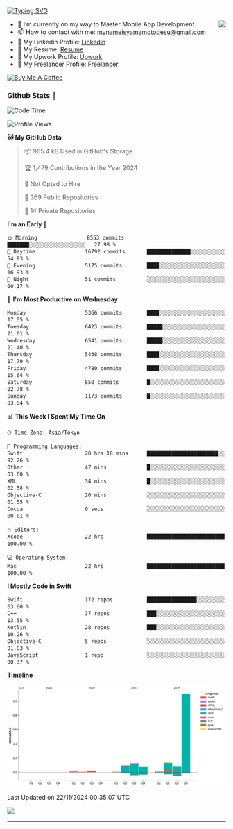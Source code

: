 
[![Typing SVG](https://readme-typing-svg.demolab.com/?lines=Thank+You+For+Visiting!!;You+Are+Welcome✨;I+am+Kyo+Yamamoto;Mobile+Developer)](https://git.io/typing-svg)
<p>
<img align="right" src="https://media.giphy.com/media/26ufdb3cYKwbRtYVW/giphy.gif" style="max-width:100%;" height="150px">

- 🌱 I’m currently on my way to Master Mobile App Development.
- 📫 How to contact with me: mynameisyamamotodesu@gmail.com
- 🔗 My Linkedin Profile: [Linkedin](https://www.linkedin.com/in/kyo-yamamoto-a2ab50239)
- 🔗 My Resume: [Resume](https://www.kickresume.com/cv/rNok4e/)
- 🔗 My Upwork Profile: [Upwork](https://www.upwork.com/freelancers/~01aa9115102bb4af25)
- 🔗 My Freelancer Profile: [Freelancer](https://www.freelancer.com/u/yamamotodesu)

<a href="https://www.buymeacoffee.com/kyoyamamoto" target="_blank"><img src="https://cdn.buymeacoffee.com/buttons/default-orange.png" alt="Buy Me A Coffee" height="41" width="174"></a>

### Github Stats 🥇 
<!--START_SECTION:waka-->
![Code Time](http://img.shields.io/badge/Code%20Time-899%20hrs%2036%20mins-blue)

![Profile Views](http://img.shields.io/badge/Profile%20Views-0-blue)

**🐱 My GitHub Data** 

> 📦 965.4 kB Used in GitHub's Storage 
 > 
> 🏆 1,479 Contributions in the Year 2024
 > 
> 🚫 Not Opted to Hire
 > 
> 📜 369 Public Repositories 
 > 
> 🔑 14 Private Repositories 
 > 
**I'm an Early 🐤** 

```text
🌞 Morning                8553 commits        ███████░░░░░░░░░░░░░░░░░░   27.98 % 
🌆 Daytime                16792 commits       ██████████████░░░░░░░░░░░   54.93 % 
🌃 Evening                5175 commits        ████░░░░░░░░░░░░░░░░░░░░░   16.93 % 
🌙 Night                  51 commits          ░░░░░░░░░░░░░░░░░░░░░░░░░   00.17 % 
```
📅 **I'm Most Productive on Wednesday** 

```text
Monday                   5366 commits        ████░░░░░░░░░░░░░░░░░░░░░   17.55 % 
Tuesday                  6423 commits        █████░░░░░░░░░░░░░░░░░░░░   21.01 % 
Wednesday                6541 commits        █████░░░░░░░░░░░░░░░░░░░░   21.40 % 
Thursday                 5438 commits        ████░░░░░░░░░░░░░░░░░░░░░   17.79 % 
Friday                   4780 commits        ████░░░░░░░░░░░░░░░░░░░░░   15.64 % 
Saturday                 850 commits         █░░░░░░░░░░░░░░░░░░░░░░░░   02.78 % 
Sunday                   1173 commits        █░░░░░░░░░░░░░░░░░░░░░░░░   03.84 % 
```


📊 **This Week I Spent My Time On** 

```text
🕑︎ Time Zone: Asia/Tokyo

💬 Programming Languages: 
Swift                    20 hrs 18 mins      ███████████████████████░░   92.26 % 
Other                    47 mins             █░░░░░░░░░░░░░░░░░░░░░░░░   03.60 % 
XML                      34 mins             █░░░░░░░░░░░░░░░░░░░░░░░░   02.58 % 
Objective-C              20 mins             ░░░░░░░░░░░░░░░░░░░░░░░░░   01.55 % 
Cocoa                    0 secs              ░░░░░░░░░░░░░░░░░░░░░░░░░   00.01 % 

🔥 Editors: 
Xcode                    22 hrs              █████████████████████████   100.00 % 

💻 Operating System: 
Mac                      22 hrs              █████████████████████████   100.00 % 
```

**I Mostly Code in Swift** 

```text
Swift                    172 repos           ████████████████░░░░░░░░░   63.00 % 
C++                      37 repos            ███░░░░░░░░░░░░░░░░░░░░░░   13.55 % 
Kotlin                   28 repos            ███░░░░░░░░░░░░░░░░░░░░░░   10.26 % 
Objective-C              5 repos             ░░░░░░░░░░░░░░░░░░░░░░░░░   01.83 % 
JavaScript               1 repo              ░░░░░░░░░░░░░░░░░░░░░░░░░   00.37 % 
```



**Timeline**

![Lines of Code chart](https://raw.githubusercontent.com/YamamotoDesu/YamamotoDesu/main/assets/bar_graph.png)


 Last Updated on 22/11/2024 00:35:07 UTC
<!--END_SECTION:waka-->

![](https://github-profile-summary-cards.vercel.app/api/cards/profile-details?username=YamamotoDesu&theme=vue)

----
